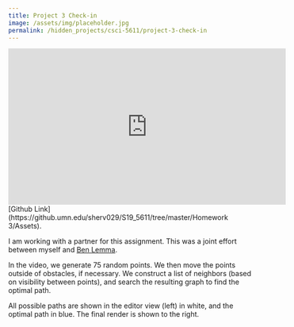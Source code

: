 ```yaml
---
title: Project 3 Check-in
image: /assets/img/placeholder.jpg
permalink: /hidden_projects/csci-5611/project-3-check-in
---
```


<iframe width="560" height="315" src="https://www.youtube.com/embed/WeduF_x5yRQ" frameborder="0" allow="accelerometer; autoplay; encrypted-media; gyroscope; picture-in-picture" allowfullscreen></iframe>
[Github Link](https://github.umn.edu/sherv029/S19_5611/tree/master/Homework 3/Assets).

I am working with a partner for this assignment. This was a joint effort between myself and [Ben Lemma](mailto:lemma017@umn.edu).

In the video, we generate 75 random points. We then move the points outside of obstacles, if necessary. We construct a list of neighbors (based on visibility between points), and search the resulting graph to find the optimal path.

All possible paths are shown in the editor view (left) in white, and the optimal path in blue. The final render is shown to the right.
